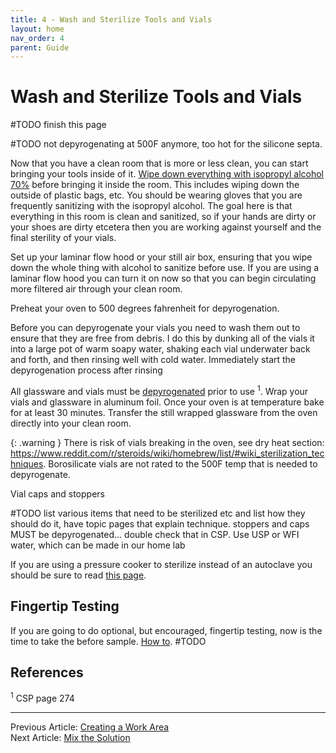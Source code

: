 ```yaml
---
title: 4 - Wash and Sterilize Tools and Vials
layout: home
nav_order: 4
parent: Guide
---
```


# Wash and Sterilize Tools and Vials

#TODO finish this page

#TODO not depyrogenating at 500F anymore, too hot for the silicone septa. 

Now that you have a clean room that is more or less clean, you can start bringing your tools inside of it. [Wipe down everything with isopropyl alcohol 70%](/topics/alcohol_technique) before bringing it inside the room. This includes wiping down the outside of plastic bags, etc. You should be wearing gloves that you are frequently sanitizing with the isopropyl alcohol. The goal here is that everything in this room is clean and sanitized, so if your hands are dirty or your shoes are dirty etcetera then you are working against yourself and the final sterility of your vials.

Set up your laminar flow hood or your still air box, ensuring that you wipe down the whole thing with alcohol to sanitize before use. If you are using a laminar flow hood you can turn it on now so that you can begin circulating more filtered air through your clean room.

Preheat your oven to 500 degrees fahrenheit for depyrogenation.

Before you can depyrogenate your vials you need to wash them out to ensure that they are free from debris. I do this by dunking all of the vials it into a large pot of warm soapy water, shaking each vial underwater back and forth, and then rinsing well with cold water. Immediately start the depyrogenation process after rinsing

All glassware and vials must be [depyrogenated](/topics/sanitize_sterilize_depyrogenate) prior to use <sup>1</sup>. Wrap your vials and glassware in aluminum foil. Once your oven is at temperature bake for at least 30 minutes. Transfer the still wrapped glassware from the oven directly into your clean room. 

{: .warning }
There is risk of vials breaking in the oven, see dry heat section: https://www.reddit.com/r/steroids/wiki/homebrew/list/#wiki_sterilization_techniques. Borosilicate vials are not rated to the 500F temp that is needed to depyrogenate. 

Vial caps and stoppers

#TODO list various items that need to be sterilized etc and list how they should do it, have topic pages that explain technique. stoppers and caps MUST be depyrogenated... double check that in CSP. Use USP or WFI water, which can be made in our home lab

If you are using a pressure cooker to sterilize instead of an autoclave you should be sure to read [this page](/topics/instant_pot).

## Fingertip Testing

If you are going to do optional, but encouraged, fingertip testing, now is the time to take the before sample. [How to](/topics/fingertip_testing.md). #TODO

## References

<sup>1</sup> CSP page 274

---
Previous Article: [Creating a Work Area](/guides/3_work_area)  
Next Article: [Mix the Solution](/guides/5_mix_solution)